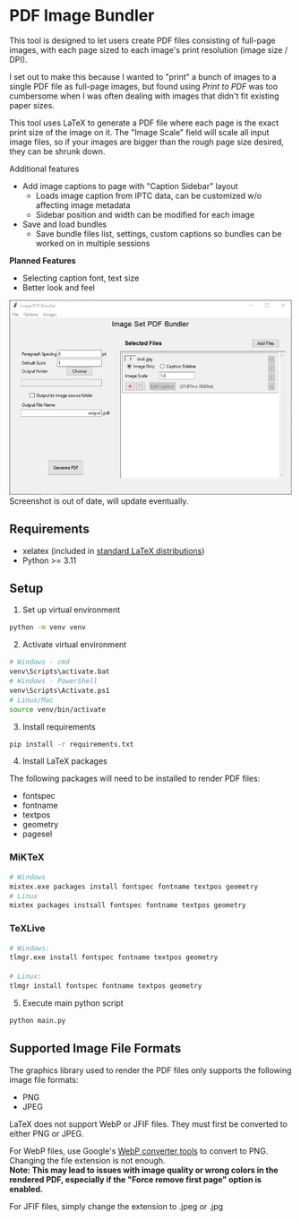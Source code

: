 # PDF Image Bundler

This tool is designed to let users create PDF files consisting of full-page images, with each page sized to each image's print resolution (image size / DPI).

I set out to make this because I wanted to "print" a bunch of images to a single PDF file as full-page images, but found using *Print to PDF* was too cumbersome when I was often dealing with images that didn't fit existing paper sizes.

This tool uses LaTeX to generate a PDF file where each page is the exact print size of the image on it. The "Image Scale" field will scale all input image files, so if your images are bigger than the rough page size desired, they can be shrunk down.

Additional features
- Add image captions to page with "Caption Sidebar" layout
  - Loads image caption from IPTC data, can be customized w/o affecting image metadata
  - Sidebar position and width can be modified for each image
- Save and load bundles
  - Save bundle files list, settings, custom captions so bundles can be worked on in multiple sessions

**Planned Features**
- Selecting caption font, text size
- Better look and feel

![UI window](./docs/window3.jpg)
Screenshot is out of date, will update eventually. 

## Requirements

- xelatex (included in [standard LaTeX distributions](https://www.latex-project.org/get/))
- Python >= 3.11

## Setup

1. Set up virtual environment

```sh
python -m venv venv
```

2. Activate virtual environment
```sh
# Windows - cmd
venv\Scripts\activate.bat
# Windows - PowerShell
venv\Scripts\Activate.ps1
# Linux/Mac
source venv/bin/activate
```

3. Install requirements
```sh
pip install -r requirements.txt
```

4. Install LaTeX packages

The following packages will need to be installed to render PDF files:
- fontspec
- fontname
- textpos
- geometry
- pagesel

### MiKTeX  
```sh
# Windows
mixtex.exe packages install fontspec fontname textpos geometry
# Linux
mixtex packages instsall fontspec fontname textpos geometry
```

### TeXLive

```sh
# Windows:
tlmgr.exe install fontspec fontname textpos geometry

# Linux:
tlmgr install fontspec fontname textpos geometry
```
5. Execute main python script

```sh
python main.py
```



## Supported Image File Formats

The graphics library used to render the PDF files only supports the following image file formats:
- PNG
- JPEG
  
LaTeX does not support WebP or JFIF files. They must first be converted to either PNG or JPEG.
  
For WebP files, use Google's [WebP converter tools](https://developers.google.com/speed/webp) to convert to PNG. Changing the file extension is not enough.  
**Note: This may lead to issues with image quality or wrong colors in the rendered PDF, especially if the "Force remove first page" option is enabled.**
  
For JFIF files, simply change the extension to .jpeg or .jpg

